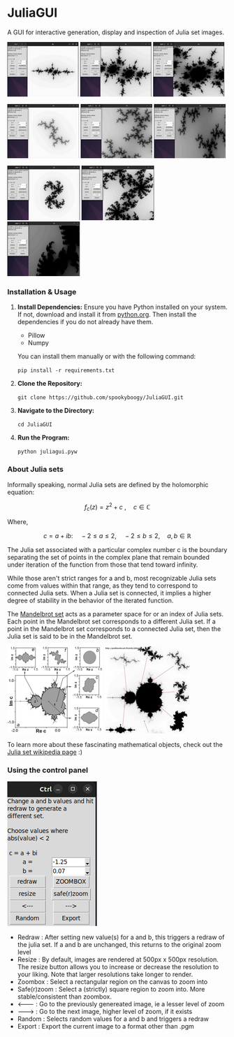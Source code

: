 # JuliaGUI
A GUI for interactive generation, display and inspection of Julia set images. 



![alt](screenshots/.thumbnails/rabbit1_small.png) ![alt](screenshots/.thumbnails/rabbit2_small.png) ![alt](screenshots/.thumbnails/rabbit3_small.png) 

![alt](screenshots/.thumbnails/dendrite1_small.png) ![alt](screenshots/.thumbnails/dendrite2_small.png) ![alt](screenshots/.thumbnails/dendrite3_small.png) 

![alt](screenshots/.thumbnails/dragon1_small.png) ![alt](screenshots/.thumbnails/dragon2_small.png) ![alt](screenshots/.thumbnails/dragon3_small.png) 


### Installation & Usage

1. **Install Dependencies:**
Ensure you have Python installed on your system. If not, download and install it from [python.org](https://www.python.org/downloads/). Then install the dependencies if you do not already have them.

    - Pillow
    - Numpy

    You can install them manually or with the following command:

    `pip install -r requirements.txt`

2. **Clone the Repository:**

    `git clone https://github.com/spookyboogy/JuliaGUI.git`

3. **Navigate to the Directory:**

    `cd JuliaGUI`

4. **Run the Program:**

    `python juliagui.pyw`

### About Julia sets

Informally speaking, normal Julia sets are defined by the holomorphic equation: 

$$ {\displaystyle f_{c}(z)=z^{2}+c~, \quad c \in \mathbb{C} } $$

Where,

$$  c = a + ib : \quad -2 \leq a \leq 2, \quad -2 \leq b \leq 2, \quad a,b \in \mathbb{R} $$

The Julia set associated with a particular complex number c is the boundary separating the set of points in the complex plane that remain bounded under iteration of the function from those that tend toward infinity.

While those aren't strict ranges for a and b, most recognizable Julia sets come from values within that range, as they tend to correspond to connected Julia sets. When a Julia set is connected, it implies a higher degree of stability in the behavior of the iterated function.

The [Mandelbrot set](https://en.wikipedia.org/wiki/Mandelbrot_set) acts as a parameter space for or an index of Julia sets. Each point in the Mandelbrot set corresponds to a different Julia set. If a point in the Mandelbrot set corresponds to a connected Julia set, then the Julia set is said to be in the Mandelbrot set.

![alt](screenshots/.thumbnails/mandelbrot-parameter-space_small.png) ![alt](screenshots/.thumbnails/mandelbrot-parameter-space-2_small.jpeg)

To learn more about these fascinating mathematical objects, check out the [Julia set wikipedia page](https://en.wikipedia.org/wiki/Julia_set) :)


### Using the control panel

![alt](screenshots/control_panel.png)

- Redraw : After setting new value(s) for a and b, this triggers a redraw of the julia set. If a and b are unchanged, this returns to the original zoom level
- Resize : By default, images are rendered at 500px x 500px resolution. The resize button allows you to increase or decrease the resolution to your liking. Note that larger resolutions take longer to render.
- Zoombox : Select a rectangular region on the canvas to zoom into
- Safe(r)zoom : Select a (strictly) square region to zoom into. More stable/consistent than zoombox.
- <--- : Go to the previously genereated image, ie a lesser level of zoom
- ---> : Go to the next image, higher level of zoom, if it exists
- Random : Selects random values for a and b and triggers a redraw
- Export : Export the current image to a format other than .pgm  